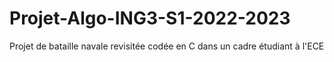 # Projet-Algo-ING3-S1-2022-2023

Projet de bataille navale revisitée codée en C dans un cadre étudiant à l'ECE
